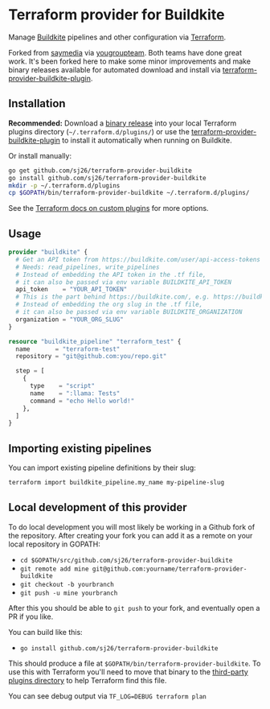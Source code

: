 # Terraform provider for Buildkite

Manage [Buildkite](https://www.buildkite.com) pipelines and other configuration via [Terraform](https://www.terraform.io).

Forked from [saymedia](https://github.com/saymedia/terraform-buildkite) via [yougroupteam](https://github.com/yougroupteam/terraform-buildkite). Both teams have done great work. It's been forked here to make some minor improvements and make binary releases available for automated download and install via [terraform-provider-buildkite-plugin](https://github.com/coyainsurance/terraform-provider-buildkite-plugin).

## Installation

**Recommended:** Download a [binary release](https://github.com/sj26/terraform-buildkite-provider/releases) into your local Terraform plugins directory (`~/.terraform.d/plugins/`) or use the [terraform-provider-buildkite-plugin](https://github.com/coyainsurance/terraform-provider-buildkite-plugin) to install it automatically when running on Buildkite.

Or install manually:

```bash
go get github.com/sj26/terraform-provider-buildkite
go install github.com/sj26/terraform-provider-buildkite
mkdir -p ~/.terraform.d/plugins
cp $GOPATH/bin/terraform-provider-buildkite ~/.terraform.d/plugins/
```

See the [Terraform docs on custom plugins](https://www.terraform.io/docs/configuration/providers.html#third-party-plugins) for more options.

## Usage

```terraform
provider "buildkite" {
  # Get an API token from https://buildkite.com/user/api-access-tokens
  # Needs: read_pipelines, write_pipelines
  # Instead of embedding the API token in the .tf file,
  # it can also be passed via env variable BUILDKITE_API_TOKEN
  api_token    = "YOUR_API_TOKEN"
  # This is the part behind https://buildkite.com/, e.g. https://buildkite.com/some-org
  # Instead of embedding the org slug in the .tf file,
  # it can also be passed via env variable BUILDKITE_ORGANIZATION
  organization = "YOUR_ORG_SLUG"
}

resource "buildkite_pipeline" "terraform_test" {
  name       = "terraform-test"
  repository = "git@github.com:you/repo.git"

  step = [
    {
      type    = "script"
      name    = ":llama: Tests"
      command = "echo Hello world!"
    },
  ]
}
```

## Importing existing pipelines

You can import existing pipeline definitions by their slug:

```bash
terraform import buildkite_pipeline.my_name my-pipeline-slug
```

## Local development of this provider

To do local development you will most likely be working in a Github fork of the repository. After creating your fork
you can add it as a remote on your local repository in GOPATH:

* `cd $GOPATH/src/github.com/sj26/terraform-provider-buildkite`
* `git remote add mine git@github.com:yourname/terraform-provider-buildkite`
* `git checkout -b yourbranch`
* `git push -u mine yourbranch`

After this you should be able to `git push` to your fork, and eventually open a PR if you like.

You can build like this:

* `go install github.com/sj26/terraform-provider-buildkite`

This should produce a file at `$GOPATH/bin/terraform-provider-buildkite`. To use this with Terraform you'll need to move that binary to the [third-party plugins directory](https://www.terraform.io/docs/plugins/basics.html#installing-a-plugin) to help Terraform find this file.

You can see debug output via `TF_LOG=DEBUG terraform plan`
